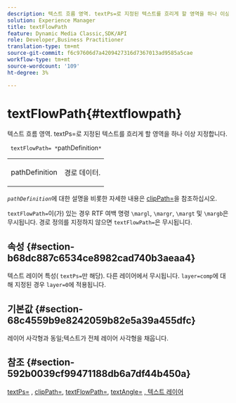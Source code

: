 ```yaml
---
description: 텍스트 흐름 영역. textPs=로 지정된 텍스트를 흐리게 할 영역을 하나 이상 지정합니다.
solution: Experience Manager
title: textFlowPath
feature: Dynamic Media Classic,SDK/API
role: Developer,Business Practitioner
translation-type: tm+mt
source-git-commit: f6c97606d7a4209427316d7367013ad9585a5cae
workflow-type: tm+mt
source-wordcount: '109'
ht-degree: 3%

---
```



# textFlowPath{#textflowpath}

텍스트 흐름 영역. textPs=로 지정된 텍스트를 흐리게 할 영역을 하나 이상 지정합니다.

` textFlowPath= *`pathDefinition`*`

<table id="simpletable_52CEFF5C3CCB4642A9A320D01B1BF8E0"> 
 <tr class="strow"> 
  <td class="stentry"> <p> <span class="varname"> pathDefinition  </span> </p> </td> 
  <td class="stentry"> <p>경로 데이터. </p> </td> 
 </tr> 
</table>

*`pathDefinition`*&#x200B;에 대한 설명을 비롯한 자세한 내용은 [clipPath=](../../../../../is-api/http-ref/image-serving-api-ref/c-http-protocol-reference/c-command-reference/r-clippath.md#reference-8139b1b52dc54749b51b109521ddf83d)을 참조하십시오.

`textFlowPath=`이(가) 있는 경우 RTF 여백 명령 `\margl`, `\margr`, `\margt` 및 `\margb`은 무시됩니다. 경로 정의를 지정하지 않으면 `textFlowPath=`은 무시됩니다.

## 속성 {#section-b68dc887c6534ce8982cad740b3aeaa4}

텍스트 레이어 특성( `textPs=`만 해당). 다른 레이어에서 무시됩니다. `layer=comp`에 대해 지정된 경우 `layer=0`에 적용됩니다.

## 기본값 {#section-68c4559b9e8242059b82e5a39a455dfc}

레이어 사각형과 동일;텍스트가 전체 레이어 사각형을 채웁니다.

## 참조 {#section-592b0039cf99471188db6a7df44b450a}

[textPs=](../../../../../is-api/http-ref/image-serving-api-ref/c-http-protocol-reference/c-command-reference/r-textps.md#reference-4209a2a6169f44278da2647cfb0cd767) ,  [clipPath=](../../../../../is-api/http-ref/image-serving-api-ref/c-http-protocol-reference/c-command-reference/r-clippath.md#reference-8139b1b52dc54749b51b109521ddf83d),  [textFlowPath=](../../../../../is-api/http-ref/image-serving-api-ref/c-http-protocol-reference/c-command-reference/r-textflowpath.md#reference-0b8d9493d71342f0b6a64a6d221584ef),  [textAngle=](../../../../../is-api/http-ref/image-serving-api-ref/c-http-protocol-reference/c-command-reference/r-textangle.md#reference-447f624c0e764d0cb5c75846d1b44d15)  [, 텍스트 레이어](../../../../../is-api/http-ref/image-serving-api-ref/c-http-protocol-reference/c-text-formatting/r-text-layers.md#reference-47e78cfb18134db5ab09e17af14a6a8f)
